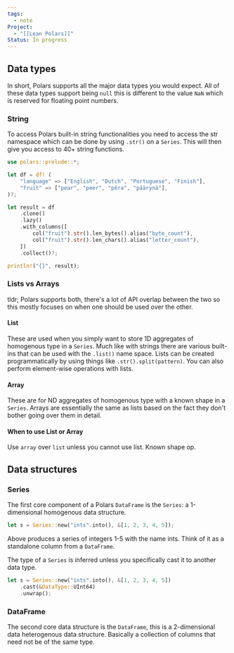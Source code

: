 ```yaml
---
tags:
  - note
Project:
  - "[[Lean Polars]]"
Status: In progress
---
```

## Data types
In short, Polars supports all the major data types you would expect.
All of these data types support being `null` this is different to the value `NaN` which is reserved for floating point numbers. 
### String
To access Polars built-in string functionalities you need to access the str namespace which can be done by using `.str()` on a `Series`. This will then give you access to 40+ string functions. 
```rust
use polars::prelude::*;

let df = df! (
    "language" => ["English", "Dutch", "Portuguese", "Finish"],
    "fruit" => ["pear", "peer", "pêra", "päärynä"],
)?;

let result = df
    .clone()
    .lazy()
    .with_columns([
        col("fruit").str().len_bytes().alias("byte_count"),
        col("fruit").str().len_chars().alias("letter_count"),
    ])
    .collect()?;

println!("{}", result);
```

### Lists vs Arrays
tldr; Polars supports both, there's a lot of API overlap between the two so this mostly focuses on when one should be used over the other. 
#### List
These are used when you simply want to store 1D aggregates of homogenous type in a `Series`.
Much like with strings there are various built-ins that can be used with the `.list()` name space.
Lists can be created programmatically by using things like `.str().split(pattern)`.
You can also perform element-wise operations with lists. 
#### Array
These are for ND aggregates of homogenous type with a known shape in a `Series`.
Arrays are essentially the same as lists based on the fact they don't bother going over them in detail. 
#### When to use List or Array
Use `array` over `list` unless you cannot use list. Known shape op.

## Data structures
### Series
The first core component of a Polars `DataFrame` is the `Series`: a 1-dimensional homogenous data structure.
```rust
let s = Series::new("ints".into(), &[1, 2, 3, 4, 5]);
```
Above produces a series of integers 1-5 with the name ints. Think of it as a standalone column from a `DataFrame`.

The type of a `Series` is inferred unless you specifically cast it to another data type. 

```rust
let s = Series::new("ints".into(), &[1, 2, 3, 4, 5])
	.cast(&DataType::UInt64)
	.unwrap();
```
### DataFrame
The second core data structure is the `DataFrame`, this is a 2-dimensional data heterogenous data structure. 
Basically a collection of columns that need not be of the same type. 
